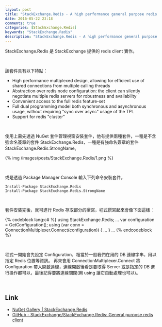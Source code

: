 ```yaml
---
layout: post
title: "StackExchange.Redis - A high performance general purpose redis client for .NET languages"
date: 2016-05-22 23:18
comments: true
categories: [StackExchange.Redis]
keywords: "StackExchange.Redis"
description: "StackExchange.Redis - A high performance general purpose redis client for .NET languages"
---
```


StackExchange.Redis 是 StackExchange 提供的 redis client 實作。  

<!-- More -->

<br/>


該套件具有以下特點：  

* High performance multiplexed design, allowing for efficient use of shared connections from multiple calling threads  
* Abstraction over redis node configuration: the client can silently negotiate multiple redis servers for robustness and availability  
* Convenient access to the full redis feature-set  
* Full dual programming model both synchronous and asynchronous usage, without requiring "sync over async" usage of the TPL  
* Support for redis "cluster"  

<br/>


使用上需先透過 NuGet 套件管理視窗安裝套件，他有提供兩種套件，一種是不含強命名簽章的套件 StackExchange.Redis，一種是有強命名簽章的套件 StackExchange.Redis.StrongName。  

{% img /images/posts/StackExchange.Redis/1.png %}

<br/>


或是透過 Package Manager Console 輸入下列命令安裝套件。  

    Install-Package StackExchange.Redis
    Install-Package StackExchange.Redis.StrongName

<br/>


套件安裝完後，就可進行 Redis 存取部分的撰寫，程式撰寫起來會像下面這樣：  

{% codeblock lang:c# %}
using StackExchange.Redis; 
... 
var configuration = GetConfiguration(); 
using (var conn = ConnectionMultiplexer.Connect(configuration)) 
{ 
    ... 
} 
...
{% endcodeblock %}

<br/>


程式一開始會先設定 Configuration，相當於一般我們在用的 DB 連線字串，用以指定 Redis 位置等資訊。 再來會用 ConnectionMultiplexer.Connect 將 Configuration 帶入開啟連線，連線開啟後看是要取得 Server 或是指定的 DB 進行操作都可以，最後記得要將連線關閉(用 using 讓它自動處理也可以)。  

<br/>


Link
----
* [NuGet Gallery | StackExchange.Redis](https://www.nuget.org/packages/StackExchange.Redis/)
* [GitHub - StackExchange/StackExchange.Redis: General purpose redis client](https://github.com/StackExchange/StackExchange.Redis)
